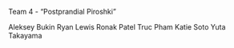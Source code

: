 Team 4 - “Postprandial Piroshki”

Aleksey Bukin
Ryan Lewis
Ronak Patel
Truc Pham
Katie Soto
Yuta Takayama